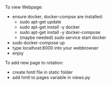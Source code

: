 To view Webpage:
- ensure docker, docker-compse are installed:
  - sudo apt-get update  
  - sudo apt-get install -y docker
  - sudo apt-get install -y docker-compose
  - (maybe needed) sudo service start docker
- sudo docker-compose up 
- type localhost:8000 into your webbrowser
- enjoy

To add new page to rotation:
- create hmtl file in static folder
- add hmtl to pages variable in views.py

